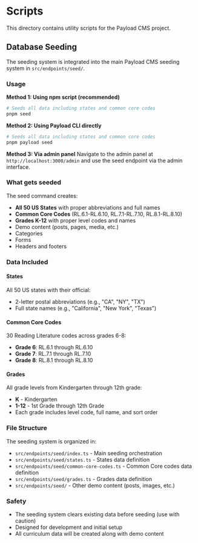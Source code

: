 # Scripts

This directory contains utility scripts for the Payload CMS project.

## Database Seeding

The seeding system is integrated into the main Payload CMS seeding system in `src/endpoints/seed/`.

### Usage

**Method 1: Using npm script (recommended)**

```bash
# Seeds all data including states and common core codes
pnpm seed
```

**Method 2: Using Payload CLI directly**

```bash
# Seeds all data including states and common core codes
pnpm payload seed
```

**Method 3: Via admin panel**
Navigate to the admin panel at `http://localhost:3000/admin` and use the seed endpoint via the admin interface.

### What gets seeded

The seed command creates:

- **All 50 US States** with proper abbreviations and full names
- **Common Core Codes** (RL.6.1-RL.6.10, RL.7.1-RL.7.10, RL.8.1-RL.8.10)
- **Grades K-12** with proper level codes and names
- Demo content (posts, pages, media, etc.)
- Categories
- Forms
- Headers and footers

### Data Included

#### States

All 50 US states with their official:

- 2-letter postal abbreviations (e.g., "CA", "NY", "TX")
- Full state names (e.g., "California", "New York", "Texas")

#### Common Core Codes

30 Reading Literature codes across grades 6-8:

- **Grade 6**: RL.6.1 through RL.6.10
- **Grade 7**: RL.7.1 through RL.7.10
- **Grade 8**: RL.8.1 through RL.8.10

#### Grades

All grade levels from Kindergarten through 12th grade:

- **K** - Kindergarten
- **1-12** - 1st Grade through 12th Grade
- Each grade includes level code, full name, and sort order

### File Structure

The seeding system is organized in:

- `src/endpoints/seed/index.ts` - Main seeding orchestration
- `src/endpoints/seed/states.ts` - States data definition
- `src/endpoints/seed/common-core-codes.ts` - Common Core codes data definition
- `src/endpoints/seed/grades.ts` - Grades data definition
- `src/endpoints/seed/` - Other demo content (posts, images, etc.)

### Safety

- The seeding system clears existing data before seeding (use with caution)
- Designed for development and initial setup
- All curriculum data will be created along with demo content
